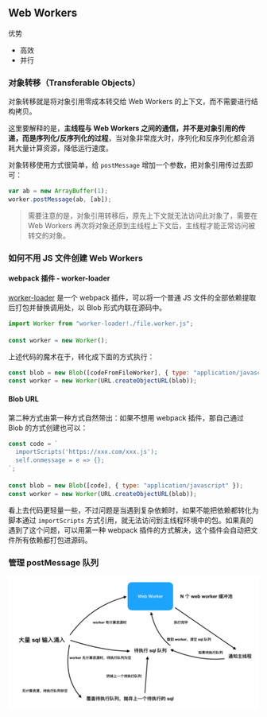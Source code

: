 ## Web Workers

优势

- 高效
- 并行

### 对象转移（Transferable Objects）

对象转移就是将对象引用零成本转交给 Web Workers 的上下文，而不需要进行结构拷贝。

这里要解释的是，**主线程与 Web Workers 之间的通信，并不是对象引用的传递，而是序列化/反序列化的过程**，当对象非常庞大时，序列化和反序列化都会消耗大量计算资源，降低运行速度。

对象转移使用方式很简单，给 `postMessage` 增加一个参数，把对象引用传过去即可：

```javascript
var ab = new ArrayBuffer(1);
worker.postMessage(ab, [ab]);
```

> 需要注意的是，对象引用转移后，原先上下文就无法访问此对象了，需要在 Web Workers 再次将对象还原到主线程上下文后，主线程才能正常访问被转交的对象。

### 如何不用 JS 文件创建 Web Workers

#### webpack 插件 - worker-loader

[worker-loader](https://github.com/webpack-contrib/worker-loader) 是一个 webpack 插件，可以将一个普通 JS 文件的全部依赖提取后打包并替换调用处，以 Blob 形式内联在源码中。

```javascript
import Worker from "worker-loader!./file.worker.js";

const worker = new Worker();
```

上述代码的魔术在于，转化成下面的方式执行：

```javascript
const blob = new Blob([codeFromFileWorker], { type: "application/javascript" });
const worker = new Worker(URL.createObjectURL(blob));
```

#### Blob URL

第二种方式由第一种方式自然带出：如果不想用 webpack 插件，那自己通过 Blob 的方式创建也可以：

```javascript
const code = `
  importScripts('https://xxx.com/xxx.js');
  self.onmessage = e => {};
`;

const blob = new Blob([code], { type: "application/javascript" });
const worker = new Worker(URL.createObjectURL(blob));
```

看上去代码更轻量一些，不过问题是当遇到复杂依赖时，如果不能把依赖都转化为脚本通过 `importScripts` 方式引用，就无法访问到主线程环境中的包。如果真的遇到了这个问题，可以用第一种 webpack 插件的方式解决，这个插件会自动把文件所有依赖都打包进源码。

### 管理 postMessage 队列

![WebWorkers队列管理](./images/WebWorkers队列管理.png)